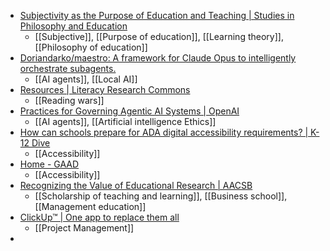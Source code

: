 - [Subjectivity as the Purpose of Education and Teaching | Studies in Philosophy and Education](https://link.springer.com/article/10.1007/s11217-024-09936-5)
	- [[Subjective]], [[Purpose of education]], [[Learning theory]], [[Philosophy of education]]
- [Doriandarko/maestro: A framework for Claude Opus to intelligently orchestrate subagents.](https://github.com/Doriandarko/maestro)
	- [[AI agents]], [[Local AI]]
- [Resources | Literacy Research Commons](https://literacyresearchcommons.org/resources/)
	- [[Reading wars]]
- [Practices for Governing Agentic AI Systems | OpenAI](https://openai.com/index/practices-for-governing-agentic-ai-systems/)
	- [[AI agents]], [[Artificial intelligence Ethics]]
- [How can schools prepare for ADA digital accessibility requirements? | K-12 Dive](https://www.k12dive.com/news/schools-colleges-title-ii-digital-accessibility/715184/)
	- [[Accessibility]]
- [Home - GAAD](https://accessibility.day/)
	- [[Accessibility]]
- [Recognizing the Value of Educational Research | AACSB](https://www.aacsb.edu/insights/articles/2024/05/recognizing-the-value-of-educational-research)
	- [[Scholarship of teaching and learning]], [[Business school]], [[Management education]]
- [ClickUp™ | One app to replace them all](https://clickup.com/)
	- [[Project Management]]
-